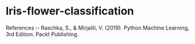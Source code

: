 # Iris-flower-classification

References :- Raschka, S., & Mirjalili, V. (2019). Python Machine Learning, 3rd Edition. Packt Publishing.
